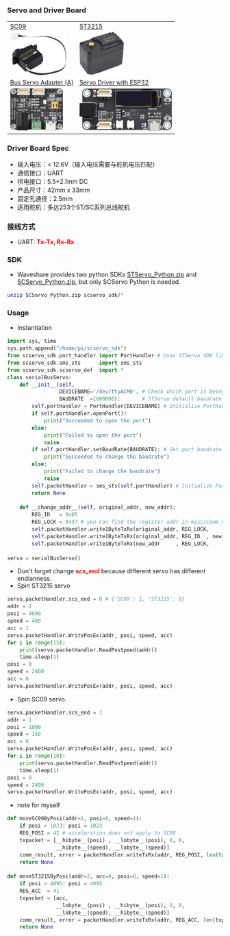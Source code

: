 ### Servo and Driver Board
<table>
    <tr>
        <td>
            <a href='https://www.waveshare.net/wiki/SC09_Servo'>SC09</a>
        </td>
        <td>
            <a href='https://www.waveshare.net/wiki/ST3215_Servo'>ST3215</a>
        </td>
    </tr>
    <tr>
        <td><img src='./misc/Servo_SC09.jpg'   height="100"></img></td>
        <td><img src='./misc/Servo_ST3215.jpg' height="100"></img></td>
    </tr>
    <tr>
        <td><a href='https://www.waveshare.net/wiki/Bus_Servo_Adapter_(A)'>Bus Servo Adapter (A)</a></td>
        <td><a href='https://www.waveshare.net/wiki/Servo_Driver_with_ESP32'>Servo Driver with ESP32</a></td>
    </tr>
    <tr>
        <td><img src='./misc/Adapter_A.jpg'   height="100"></img></td>
        <td><img src='./misc/Driver_with_ESP32.jpg' height="100"></img></td>
    </tr>
</table>

### Driver Board Spec
* 输入电压：< 12.6V（输入电压需要与舵机电压匹配）
* 通信接口：UART
* 供电接口：5.5*2.1mm DC
* 产品尺寸：42mm x 33mm
* 固定孔通径：2.5mm 
* 适用舵机：多达253个ST/SC系列总线舵机
### 接线方式
* UART: <b style='color:red'>Tx-Tx, Rx-Rx</b>
### SDK
* Waveshare provides two python SDKs [STServo_Python.zip](https://www.waveshare.net/wiki/%E6%96%87%E4%BB%B6:STServo_Python.zip) and [SCServo_Python.zip](https://www.waveshare.net/wiki/%E6%96%87%E4%BB%B6:SCServo_Python.zip), but only SCServo Python is needed. 
```sh
unzip SCServo_Python.zip scservo_sdk/*
```
### Usage
* Instantiation
```py
import sys, time
sys.path.append("/home/pi/scservo_sdk")
from scservo_sdk.port_handler import PortHandler # Uses STServo SDK library
from scservo_sdk.sms_sts      import sms_sts
from scservo_sdk.scservo_def  import *
class serialBusServo:
    def __init__(self, 
                 DEVICENAME='/dev/ttyACM0', # Check which port is being used on your controller for DEVICENAME, eg) Windows: "COM1"   Linux: "/dev/ttyUSB0" Mac: "/dev/tty.usbserial-*"
                 BAUDRATE  =1000000):       # STServo default baudrate : 1000000
        self.portHandler = PortHandler(DEVICENAME) # Initialize PortHandler instance
        if self.portHandler.openPort():
            print("Succeeded to open the port")
        else:
            print("Failed to open the port")
            raise
        if self.portHandler.setBaudRate(BAUDRATE): # Set port baudrate
            print("Succeeded to change the baudrate")
        else:
            print("Failed to change the baudrate")
            raise
        self.packetHandler = sms_sts(self.portHandler) # Initialize PacketHandler instance
        return None

    def __change_addr__(self, original_addr, new_addr):
        REG_ID   = 0x05
        REG_LOCK = 0x37 # you can find the register addr in misc/Comm_Proto_ST3215/磁编码sts-内存表解析_220714_v3.xlsx
        self.packetHandler.write1ByteTxRx(original_addr, REG_LOCK,        0) # unlock EPROM
        self.packetHandler.write1ByteTxRx(original_addr, REG_ID  , new_addr) # set new ID
        self.packetHandler.write1ByteTxRx(new_addr     , REG_LOCK,        1) # lock EPROM

servo = serialBusServo()
```
* Don't forget change <b style="color: red"> scs_end </b> because different servo has different endianness.
* Spin ST3215 servo
```py
servo.packetHandler.scs_end = 0 # {'SC09': 1, 'ST3215': 0}
addr = 2
posi = 4000
speed = 400
acc = 1
servo.packetHandler.WritePosEx(addr, posi, speed, acc)
for i in range(15):
    print(servo.packetHandler.ReadPosSpeed(addr))
    time.sleep(1)
posi = 0
speed = 2400
acc = 0
servo.packetHandler.WritePosEx(addr, posi, speed, acc)
```
* Spin SC09 servo.
```py
servo.packetHandler.scs_end = 1
addr = 1
posi = 1000
speed = 150
acc = 0
servo.packetHandler.WritePosEx(addr, posi, speed, acc)
for i in range(10):
    print(servo.packetHandler.ReadPosSpeed(addr))
    time.sleep(1)
posi = 0
speed = 2400
servo.packetHandler.WritePosEx(addr, posi, speed, acc)
```
* note for myself
```py
def moveSC09ByPosi(addr=1, posi=0, speed=1):
    if posi > 1023: posi = 1023
    REG_POSI = 42 # acceleration does not apply to SC09
    txpacket = [__hibyte__(posi) , __lobyte__(posi), 0, 0,
                __hibyte__(speed), __lobyte__(speed)]
    comm_result, error = packetHandler.writeTxRx(addr, REG_POSI, len(txpacket), txpacket) 
    return None

def moveST3215ByPosi(addr=2, acc=0, posi=0, speed=1):
    if posi > 4095: posi = 4095
    REG_ACC  = 41
    txpacket = [acc,
                __lobyte__(posi) , __hibyte__(posi), 0, 0,
                __lobyte__(speed), __hibyte__(speed)]
    comm_result, error = packetHandler.writeTxRx(addr, REG_ACC, len(txpacket), txpacket) 
    return None
```